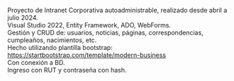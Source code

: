 Proyecto de Intranet Corporativa autoadministrable, realizado desde abril a julio 2024.<br>
Visual Studio 2022, Entity Framework, ADO, WebForms.<br>
Gestión y CRUD de: usuarios, noticias, páginas, correspondencias, cumpleaños, nacimientos, etc.<br>
Hecho utilizando plantilla bootstrap: https://startbootstrap.com/template/modern-business<br>
Con conexión a BD.<br>
Ingreso con RUT y contraseña con hash.
